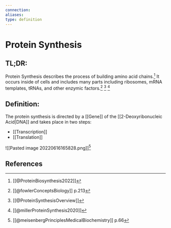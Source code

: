 ```yaml
---
connection:
aliases: 
type: definition
---
```


# Protein Synthesis

## TL;DR:
Protein Synthesis describes the process of building amino acid chains.[^1] It occurs inside of cells and includes many parts including ribosomes, mRNA templates, tRNAs, and other enzymic factors.[^2] [^4] [^5]

## Definition:
The protein synthesis is directed by a [[Gene]] of the [[2-Deoxyribonucleic Acid|DNA]] and takes place in two steps:
- [[Transcription]]
- [[Translation]]

![[Pasted image 20220616165828.png]][^3]

## References
[^1]: [[@ProteinBiosynthesis2022]]
[^2]: [[@fowlerConceptsBiology]] p.213
[^3]: [[@meisenbergPrinciplesMedicalBiochemistry]] p.66
[^4]: [[@ProteinSynthesisOverview]]
[^5]: [[@millerProteinSynthesis2020]]